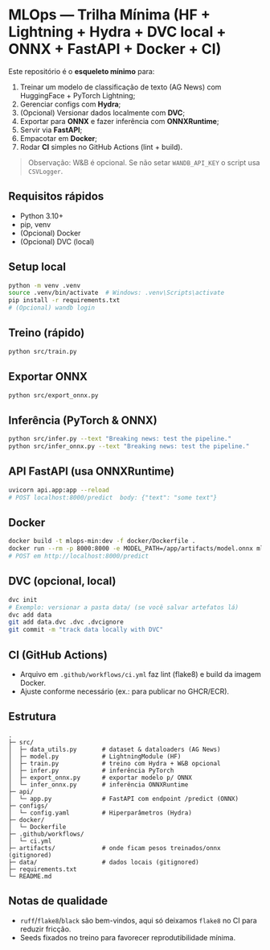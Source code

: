# MLOps — Trilha Mínima (HF + Lightning + Hydra + DVC local + ONNX + FastAPI + Docker + CI)

Este repositório é o **esqueleto mínimo** para:
1) Treinar um modelo de classificação de texto (AG News) com HuggingFace + PyTorch Lightning;
2) Gerenciar configs com **Hydra**;
3) (Opcional) Versionar dados localmente com **DVC**;
4) Exportar para **ONNX** e fazer inferência com **ONNXRuntime**;
5) Servir via **FastAPI**;
6) Empacotar em **Docker**;
7) Rodar **CI** simples no GitHub Actions (lint + build).

> Observação: W&B é opcional. Se não setar `WANDB_API_KEY` o script usa `CSVLogger`.

## Requisitos rápidos
- Python 3.10+
- pip, venv
- (Opcional) Docker
- (Opcional) DVC (local)

## Setup local
```bash
python -m venv .venv
source .venv/bin/activate  # Windows: .venv\Scripts\activate
pip install -r requirements.txt
# (Opcional) wandb login
```

## Treino (rápido)
```bash
python src/train.py
```

## Exportar ONNX
```bash
python src/export_onnx.py
```

## Inferência (PyTorch & ONNX)
```bash
python src/infer.py --text "Breaking news: test the pipeline."
python src/infer_onnx.py --text "Breaking news: test the pipeline."
```

## API FastAPI (usa ONNXRuntime)
```bash
uvicorn api.app:app --reload
# POST localhost:8000/predict  body: {"text": "some text"}
```

## Docker
```bash
docker build -t mlops-min:dev -f docker/Dockerfile .
docker run --rm -p 8000:8000 -e MODEL_PATH=/app/artifacts/model.onnx mlops-min:dev
# POST em http://localhost:8000/predict
```

## DVC (opcional, local)
```bash
dvc init
# Exemplo: versionar a pasta data/ (se você salvar artefatos lá)
dvc add data
git add data.dvc .dvc .dvcignore
git commit -m "track data locally with DVC"
```

## CI (GitHub Actions)
- Arquivo em `.github/workflows/ci.yml` faz lint (flake8) e build da imagem Docker.
- Ajuste conforme necessário (ex.: para publicar no GHCR/ECR).

## Estrutura
```
.
├─ src/
│  ├─ data_utils.py       # dataset & dataloaders (AG News)
│  ├─ model.py            # LightningModule (HF)
│  ├─ train.py            # treino com Hydra + W&B opcional
│  ├─ infer.py            # inferência PyTorch
│  ├─ export_onnx.py      # exportar modelo p/ ONNX
│  └─ infer_onnx.py       # inferência ONNXRuntime
├─ api/
│  └─ app.py              # FastAPI com endpoint /predict (ONNX)
├─ configs/
│  └─ config.yaml         # Hiperparâmetros (Hydra)
├─ docker/
│  └─ Dockerfile
├─ .github/workflows/
│  └─ ci.yml
├─ artifacts/             # onde ficam pesos treinados/onnx (gitignored)
├─ data/                  # dados locais (gitignored)
├─ requirements.txt
└─ README.md
```

## Notas de qualidade
- `ruff`/`flake8`/`black` são bem-vindos, aqui só deixamos `flake8` no CI para reduzir fricção.
- Seeds fixados no treino para favorecer reprodutibilidade mínima.

